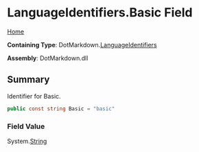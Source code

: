 # LanguageIdentifiers\.Basic Field

[Home](../../../README.md)

**Containing Type**: DotMarkdown\.[LanguageIdentifiers](../README.md)

**Assembly**: DotMarkdown\.dll

## Summary

Identifier for Basic\.

```csharp
public const string Basic = "basic"
```

### Field Value

System\.[String](https://docs.microsoft.com/en-us/dotnet/api/system.string)

